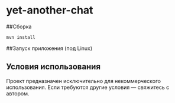 # yet-another-chat

##Сборка
    
    mvn install
    
##Запуск приложения (под Linux)


## Условия использования

Проект предназначен исключительно для некоммерческого использования.
Если требуются другие условия — свяжитесь с автором.   
